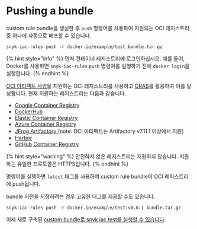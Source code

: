 # Pushing a bundle

custom rule bundle을 생성한 후 `push` 명령어를 사용하여 지원되는 OCI 레지스트리 중 하나에 자동으로 배포할 수 있습니다.

```
snyk-iac-rules push -r docker.io/example/test bundle.tar.gz
```

{% hint style="info" %}
먼저 컨테이너 레지스트리에 로그인하십시오. 예를 들어, Docker를 사용하면 `snyk-iac-rules` `push` 명령어를 실행하기 전에 `docker login`을 실행합니다.
{% endhint %}

[OCI 아티팩트 사양](https://github.com/opencontainers/artifacts)을 지원하는 OCI 레지스트리를 사용하고 [ORAS](https://github.com/oras-project/oras)를 활용하여 이를 달성합니다. 현재 지원하는 레지스트리는 다음과 같습니다.

* [Google Container Registry](https://cloud.google.com/container-registry)
* [DockerHub](https://hub.docker.com)
* [Elastic Container Registry](https://aws.amazon.com/ecr/)
* [Azure Container Registry](https://azure.microsoft.com/en-us/services/container-registry/)
* [JFrog Artifactory ](https://www.jfrog.com/confluence/display/JFROG/Docker+Registry)(note: OCI 아티팩트는 Artifactory v7.11.1 이상에서 지원)
* [Harbor](https://goharbor.io)
* [GitHub Container Registry](https://docs.github.com/en/packages/working-with-a-github-packages-registry/working-with-the-container-registry)

{% hint style="warning" %}
안전하지 않은 레지스트리는 지원하지 않습니다. 지원하는 유일한 프로토콜은 HTTPS입니다.
{% endhint %}

명령어를 실행하면 `latest` 태그를 사용하여 custom rule bundle이 OCI 레지스트리에 push됩니다.

bundle 버전을 지정하려는 경우 고유한 태그를 제공할 수도 있습니다.

```
snyk-iac-rules push -r docker.io/example/test:v0.0.1 bundle.tar.gz
```

이제 새로 구축된 [custom bundle로 snyk iac test를 실행할 수 있습니다](../use-iac-custom-rules-with-cli/).
